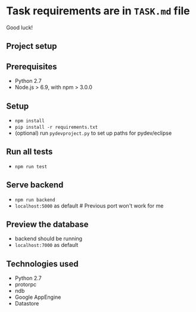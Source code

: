 # Task requirements are in `TASK.md` file

Good luck!

## Project setup

## Prerequisites

- Python 2.7
- Node.js > 6.9, with npm > 3.0.0

## Setup

- `npm install`
- `pip install -r requirements.txt`
- (optional) run `pydevproject.py` to set up paths for pydev/eclipse

## Run all tests

- `npm run test`

## Serve backend

- `npm run backend`
- `localhost:5000` as default    # Previous port won't work for me

## Preview the database

- backend should be running
- `localhost:7000` as default

## Technologies used

- Python 2.7
- protorpc
- ndb
- Google AppEngine
- Datastore
